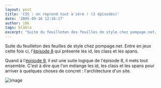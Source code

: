 ```yaml
---
layout: post
title: 'CSS : on reprend tout à zéro ! (2 épisodes)'
date: '2005-09-16 12:16:17'
author: j0k
tags: blabla
excerpt: "Suite du feuilleton des feuilles de style chez pompage.net.   Entre en jeux cette fois ci, l'[épisode 8](http://pompage.net/pompe/cssdezero-8/) qui présente les id, les class et les spans.  \n  \nQuand à l'[épisode 9](http://pompage.net/pompe/cssdezero-9/), il est une suite logique de l'épisode 8, il mets tout ensemble. C'est à dire que l'on      …"
---
```


Suite du feuilleton des feuilles de style chez pompage.net.   Entre en jeux cette fois ci, l'[épisode 8](http://pompage.net/pompe/cssdezero-8/) qui présente les id, les class et les spans.

Quand à l'[épisode 9](http://pompage.net/pompe/cssdezero-9/), il est une suite logique de l'épisode 8, il mets tout ensemble. C'est à dire que l'on mélange les id, les class et les spans pour arriver à quelques choses de concret : l'architecture d'un site.

 ![image](https://pompage.net/IMG/gif/threecols_fr.gif)
